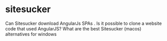 # sitesucker
Can Sitesucker download AngularJs SPAs . Is it possible to clone a website code that used AngularJS? What are the best Sitesucker (macos) alternatives for windows

